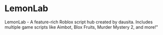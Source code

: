 # LemonLab
LemonLab - A feature-rich Roblox script hub created by dausita. Includes multiple game scripts like Aimbot, Blox Fruits, Murder Mystery 2, and more!"
